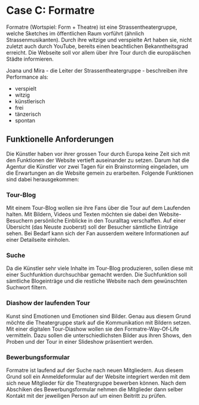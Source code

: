 # Case C: Formatre
Formatre (Wortspiel: Form + Theatre) ist eine Strassentheatergruppe, welche Sketches im öffentlichen Raum vorführt (ähnlich Strassenmusikanten). Durch ihre witzige und verspielte Art haben sie, nicht zuletzt auch durch YouTube, bereits einen beachtlichen Bekanntheitsgrad erreicht. Die Webseite soll vor allem über ihre Tour durch die europäischen Städte informieren.

Joana und Mira - die Leiter der Strassentheatergruppe - beschreiben ihre Performance als:
* verspielt
* witzig
* künstlerisch
* frei
* tänzerisch
* spontan

## Funktionelle Anforderungen
Die Künstler haben vor ihrer grossen Tour durch Europa keine Zeit sich mit den Funktionen der Website vertieft auseinander zu setzen. Darum hat die Agentur die Künstler vor zwei Tagen für ein Brainstorming eingeladen, um die Erwartungen an die Website gemein zu erarbeiten. Folgende Funktionen sind dabei herausgekommen:

### Tour-Blog
Mit einem Tour-Blog wollen sie ihre Fans über die Tour auf dem Laufenden halten. Mit Bildern, Videos und Texten möchten sie dabei den Website-Besuchern persönliche Einblicke in den Touralltag verschaffen. Auf einer Übersicht (das Neuste zuoberst) soll der Besucher sämtliche Einträge sehen. Bei Bedarf kann sich der Fan ausserdem weitere Informationen auf einer Detailseite einholen.

### Suche
Da die Künstler sehr viele Inhalte im Tour-Blog produzieren, sollen diese mit einer Suchfunktion durchsuchbar gemacht werden. Die Suchfunktion soll sämtliche Blogeinträge und die restliche Website nach dem gewünschten Suchwort filtern.

### Diashow der laufenden Tour
Kunst sind Emotionen und Emotionen sind Bilder. Genau aus diesem Grund möchte die Theatergruppe stark auf die Kommunikation mit Bildern setzen. Mit einer digitalen Tour-Diashow wollen sie den Formatre-Way-Of-Life vermitteln. Dazu sollen die unterschiedlichsten Bilder aus ihren Shows, den Proben und der Tour in einer Slideshow präsentiert werden.

### Bewerbungsformular 
Formatre ist laufend auf der Suche nach neuen Mitgliedern.  Aus diesem Grund soll ein Anmeldeformular auf der Website integriert werden mit dem sich neue Mitglieder für die Theatergruppe bewerben können. Nach dem Abschiken des Bewerbungsformular nehmen die Mitglieder dann selber Kontakt mit der jeweiligen Person auf um einen Beitritt zu prüfen.